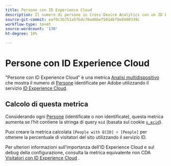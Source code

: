 ```yaml
---
title: Persone con ID Experience Cloud
description: Il numero di persone in Cross-Device Analytics con un ID Experience Cloud.
source-git-commit: eaf0c3b751a5fbdc70ad6bef501dbf9e8400339c
workflow-type: tm+mt
source-wordcount: '130'
ht-degree: 10%

---
```


# Persone con ID Experience Cloud

&quot;Persone con ID Experience Cloud&quot; è una metrica [Analisi multidispositivo](../cda/overview.md) che mostra il numero di [Persone](people.md) identificate per Adobe utilizzando il servizio [ID Experience Cloud](https://experienceleague.adobe.com/docs/id-service/using/home.html?lang=it).

## Calcolo di questa metrica

Considerando ogni [Persone](people.md) (identificate o non identificate), questa metrica aumenta se l’hit contiene la stringa di query `mid` (basata sul cookie [`s_ecid`](https://experienceleague.adobe.com/docs/core-services/interface/ec-cookies/cookies-analytics.html?lang=it)).

Puoi creare la metrica calcolata `[People with ECID] ÷ [People]` per ottenere la percentuale di visitatori del sito utilizzando il servizio ID.

Per ulteriori informazioni sull’importanza dell’ID Experience Cloud e sul debug della configurazione, consulta la metrica equivalente non CDA [Visitatori con ID Experience Cloud](visitors-with-ecid.md) .
